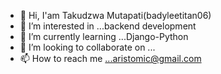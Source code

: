 - 👋 Hi, I'am Takudzwa Mutapati(badyleetitan06)
- 👀 I’m interested in ...backend development
- 🌱 I’m currently learning ...Django-Python
- 💞️ I’m looking to collaborate on ...
- 📫 How to reach me ...aristomic@gmail.com

<!---
badyleetitan06/badyleetitan06 is a ✨ special ✨ repository because its `README.md` (this file) appears on your GitHub profile.
You can click the Preview link to take a look at your changes.
--->
